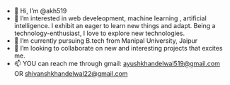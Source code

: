 - 👋 Hi, I’m @akh519
- 👀 I’m interested in web develeopment, machine learning , artificial intelligence. I exhibit an eager to learn new things and adapt. Being a technology-enthusiast, I love to explore new technologies.
- 🌱 I’m currently pursuing B.tech from Manipal University, Jaipur
- 💞️ I’m looking to collaborate on new and interesting projects that excites me.
- 📫 YOU can reach me through gmail: ayushkhandelwal519@gmail.com OR
                                     shivanshkhandelwal22@gmail.com
